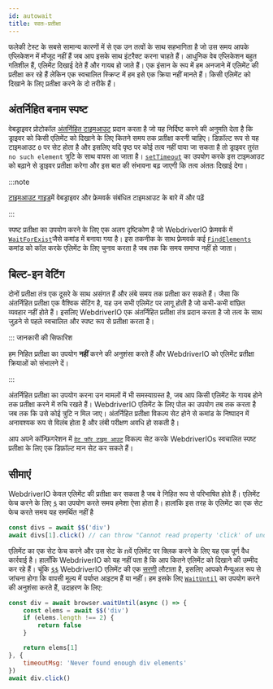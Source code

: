 ```yaml
---
id: autowait
title: स्वतः-प्रतीक्षा
---
```


फलेकी टेस्ट के सबसे सामान्य कारणों में से एक उन तत्वों के साथ सहभागिता है जो उस समय आपके एप्लिकेशन में मौजूद नहीं हैं जब आप इसके साथ इंटरैक्ट करना चाहते हैं। आधुनिक वेब एप्लिकेशन बहुत गतिशील हैं, एलिमेंट दिखाई देते हैं और गायब हो जाते हैं। एक इंसान के रूप में हम अनजाने में एलिमेंट की प्रतीक्षा कर रहे हैं लेकिन एक स्वचालित स्क्रिप्ट में हम इसे एक क्रिया नहीं मानते हैं। किसी एलिमेंट को दिखाने के लिए प्रतीक्षा करने के दो तरीके हैं।

## अंतर्निहित बनाम स्पष्ट

वेबड्राइवर प्रोटोकॉल [अंतर्निहित टाइमआउट](https://w3c.github.io/webdriver/#timeouts) प्रदान करता है जो यह निर्दिष्ट करने की अनुमति देता है कि ड्राइवर को किसी एलिमेंट को दिखाने के लिए कितने समय तक प्रतीक्षा करनी चाहिए। डिफ़ॉल्ट रूप से यह टाइमआउट `0` पर सेट होता है और इसलिए यदि पृष्ठ पर कोई तत्व नहीं पाया जा सकता है तो ड्राइवर तुरंत `no such element` त्रुटि के साथ वापस आ जाता है। [`setTimeout`](/docs/api/browser/setTimeout) का उपयोग करके इस टाइमआउट को बढ़ाने से ड्राइवर प्रतीक्षा करेगा और इस बात की संभावना बढ़ जाएगी कि तत्व अंततः दिखाई देगा।

:::note

[टाइमआउट गाइड](/docs/timeouts)में वेबड्राइवर और फ्रेमवर्क संबंधित टाइमआउट के बारे में और पढ़ें

:::

स्पष्ट प्रतीक्षा का उपयोग करने के लिए एक अलग दृष्टिकोण है जो WebdriverIO फ्रेमवर्क में [`WaitForExist`](/docs/api/element/waitForExist)जैसे कमांड में बनाया गया है। इस तकनीक के साथ फ़्रेमवर्क कई [`FindElements`](/docs/api/webdriver#findelements) कमांड को कॉल करके एलिमेंट के लिए चुनाव करता है जब तक कि समय समाप्त नहीं हो जाता।

## बिल्ट-इन वेटिंग

दोनों प्रतीक्षा तंत्र एक दूसरे के साथ असंगत हैं और लंबे समय तक प्रतीक्षा कर सकते हैं। जैसा कि अंतर्निहित प्रतीक्षा एक वैश्विक सेटिंग है, यह उन सभी एलिमेंट पर लागू होती है जो कभी-कभी वांछित व्यवहार नहीं होते हैं। इसलिए WebdriverIO एक अंतर्निहित प्रतीक्षा तंत्र प्रदान करता है जो तत्व के साथ जुड़ने से पहले स्वचालित और स्पष्ट रूप से प्रतीक्षा करता है।

::: जानकारी की सिफारिश

हम निहित प्रतीक्षा का उपयोग __नहीं__ करने की अनुशंसा करते हैं और WebdriverIO को एलिमेंट प्रतीक्षा क्रियाओं को संभालने दें।

:::

अंतर्निहित प्रतीक्षा का उपयोग करना उन मामलों में भी समस्याग्रस्त है, जब आप किसी एलिमेंट के गायब होने तक प्रतीक्षा करने में रुचि रखते हैं। WebdriverIO एलिमेंट के लिए पोल का उपयोग तब तक करता है जब तक कि उसे कोई त्रुटि न मिल जाए। अंतर्निहित प्रतीक्षा विकल्प सेट होने से कमांड के निष्पादन में अनावश्यक रूप से विलंब होता है और लंबी परीक्षण अवधि हो सकती है।

आप अपने कॉन्फ़िगरेशन में [`वेट फॉर टाइम आउट`](/docs/configuration#waitfortimeout) विकल्प सेट करके WebdriverIOs स्वचालित स्पष्ट प्रतीक्षा के लिए एक डिफ़ॉल्ट मान सेट कर सकते हैं।

## सीमाएं

WebdriverIO केवल एलिमेंट की प्रतीक्षा कर सकता है जब वे निहित रूप से परिभाषित होते हैं। एलिमेंट फेच करने के लिए [`$`](/docs/api/browser/$) का उपयोग करते समय हमेशा ऐसा होता है। हालांकि इस तरह के एलिमेंट का एक सेट फेच करते समय यह समर्थित नहीं है

```js
const divs = await $$('div')
await divs[1].click() // can throw "Cannot read property 'click' of undefined"
```

एलिमेंट का एक सेट फेच करने और उस सेट के nवें एलिमेंट पर क्लिक करने के लिए यह एक पूर्ण वैध कार्रवाई है। हालाँकि WebdriverIO को यह नहीं पता है कि आप कितने एलिमेंट को दिखाने की उम्मीद कर रहे हैं। चूंकि [`$$`](/docs/api/browser/$$) WebdriverIO एलिमेंट की एक [सरणी](https://developer.mozilla.org/en-US/docs/Web/JavaScript/Reference/Global_Objects/Array) लौटाता है, इसलिए आपको मैन्युअल रूप से जांचना होगा कि वापसी मूल्य में पर्याप्त आइटम हैं या नहीं। हम इसके लिए [`WaitUntil`](/docs/api/browser/waitUntil) का उपयोग करने की अनुशंसा करते हैं, उदाहरण के लिए:

```js
const div = await browser.waitUntil(async () => {
    const elems = await $$('div')
    if (elems.length !== 2) {
        return false
    }

    return elems[1]
}, {
    timeoutMsg: 'Never found enough div elements'
})
await div.click()
```
